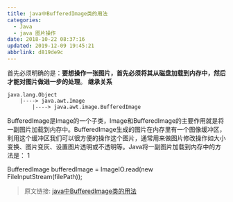 ```yaml
---
title: java中BufferedImage类的用法
categories: 
  - Java
  - java 图片操作
date: 2018-10-22 08:37:16
updated: 2019-12-09 19:45:21
abbrlink: d819de9c
---
```

首先必须明确的是：**要想操作一张图片，首先必须将其从磁盘加载到内存中，然后才能对图片做进一步的处理**。
**继承关系**
```
java.lang.Object
    |----> java.awt.Image
        |----> java.awt.image.BufferedImage
```

BufferedImage是Image的一个子类，Image和BufferedImage的主要作用就是将一副图片加载到内存中。BufferedImage生成的图片在内存里有一个图像缓冲区，利用这个缓冲区我们可以很方便的操作这个图片，通常用来做图片修改操作如大小变换、图片变灰、设置图片透明或不透明等。Java将一副图片加载到内存中的方法是：
1
    
BufferedImage bufferedImage = ImageIO.read(new FileInputStream(filePath));  

>原文链接: [java中BufferedImage类的用法](https://lanlan2017.github.io/blog/d819de9c/)
